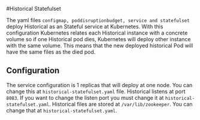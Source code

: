 #Historical Statefulset

The yaml files `configmap, poddisruptionbudget, service and statefulset` deploy Historical as an Stateful service at Kubernetes. With this configuration Kubernetes relates each Historical instance with a concrete volume so if one Historical pod dies, Kubernetes will deploy other instance with the same volume. This means that the new deployed historical Pod will have the same files as the died pod.

## Configuration

The service configuration is 1 replicas that will deploy at one node. You can change this at `historical-statefulset.yaml` file. Historical listens at port `8083`. If you want to change the listen port you must change it at `historical-statefulset.yaml`. Historical files are stored at `/var/lib/zookeeper`. You can change that at `historical-statefulset.yaml`.


